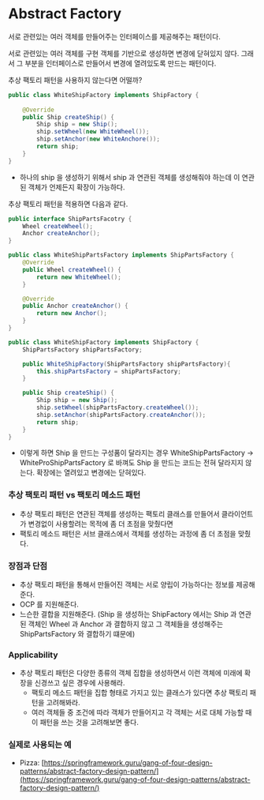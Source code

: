 # Abstract Factory 

서로 관련있는 여러 객체를 만들어주는 인터페이스를 제공해주는 패턴이다.

서로 관련있는 여러 객체를 구현 객체를 기반으로 생성하면 변경에 닫혀있지 않다. 그래서 그 부분을 인터페이스로 만들어서 변경에 열려있도록 만드는 패턴이다.

추상 팩토리 패턴을 사용하지 않는다면 어떨까?

```java
public class WhiteShipFactory implements ShipFactory {
	
	@Override
	public Ship createShip() {
		Ship ship = new Ship(); 
		ship.setWheel(new WhiteWheel()); 
		ship.setAnchor(new WhiteAnchore()); 
		return ship; 
	}
} 
```

- 하나의 ship 을 생성하기 위해서 ship 과 연관된 객체를 생성해줘야 하는데 이 연관된 객체가 언제든지 확장이 가능하다.

추상 팩토리 패턴을 적용하면 다음과 같다.

```java
public interface ShipPartsFacotry {
	Wheel createWheel(); 
	Anchor createAnchor(); 
}
```

```java
public class WhiteShipPartsFactory implements ShipPartsFactory {
	@Override
	public Wheel createWheel() {
		return new WhiteWheel(); 
	}

	@Override
	public Anchor createAnchor() {
		return new Anchor(); 
	}
}
```

```java
public class WhiteShipFactory implements ShipFactory {
	ShipPartsFactory shipPartsFactory; 

	public WhiteShipFactory(ShipPartsFactory shipPartsFactory){
		this.shipPartsFactory = shipPartsFactory; 
	}

	public Ship createShip() {
		Ship ship = new Ship(); 
		ship.setWheel(shipPartsFactory.createWheel()); 
		ship.setAnchor(shipPartsFactory.createAnchor()); 
		return ship; 
	}
}
```

- 이렇게 하면 Ship 을 만드는 구성품이 달라지는 경우 WhiteShipPartsFactory → WhiteProShipPartsFactory 로 바껴도 Ship 을 만드는 코드는 전혀 달라지지 않는다. 확장에는 열려있고 변경에는 닫혀있다.

### 추상 팩토리 패턴 vs 팩토리 메소드 패턴

- 추상 팩토리 패턴은 연관된 객체를 생성하는 팩토리 클래스를 만들어서 클라이언트가 변경없이 사용할려는 목적에 좀 더 초점을 맞췄다면
- 팩토리 메소드 패턴은 서브 클래스에서 객체를 생성하는 과정에 좀 더 초점을 맞췄다.

### 장점과 단점

- 추상 팩토리 패턴을 통해서 만들어진 객체는 서로 양립이 가능하다는 정보를 제공해준다.
- OCP 를 지원해준다.
- 느슨한 결합을 지원해준다. (Ship 을 생성하는 ShipFactory 에서는 Ship 과 연관된 객체인 Wheel 과 Anchor 과 결합하지 않고 그 객체들을 생성해주는 ShipPartsFactory 와 결합하기 떄문에)

### Applicability

- 추상 팩토리 패턴은 다양한 종류의 객체 집합을 생성하면서 이런 객체에 미래에 확장을 신경쓰고 싶은 경우에 사용해라.
    - 팩토리 메소드 패턴을 집합 형태로 가지고 있는 클래스가 있다면 추상 팩토리 패턴을 고려해봐라.
    - 여러 객체들 중 조건에 따라 객체가 만들어지고 각 객체는 서로 대체 가능할 때 이 패턴을 쓰는 것을 고려해보면 좋다.


### 실제로 사용되는 예

- Pizza: [https://springframework.guru/gang-of-four-design-patterns/abstract-factory-design-pattern/](https://springframework.guru/gang-of-four-design-patterns/abstract-factory-design-pattern/)
